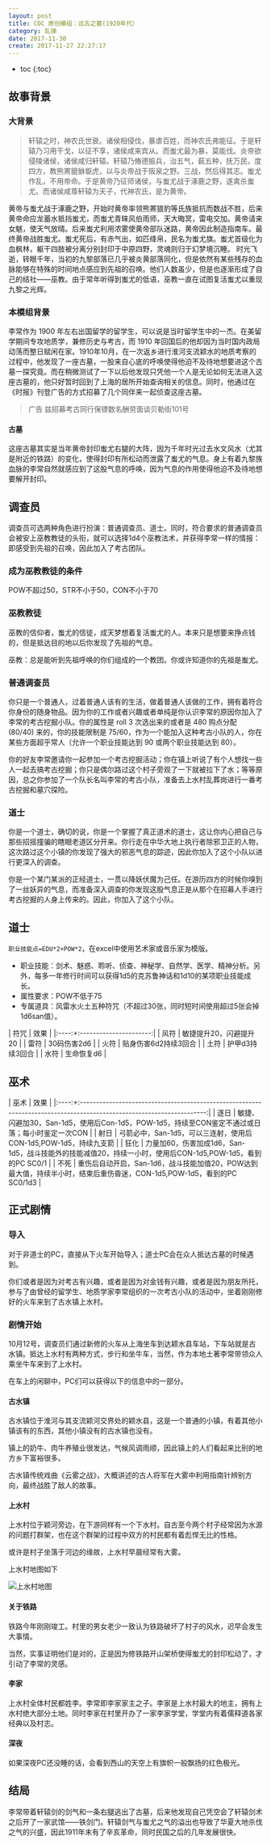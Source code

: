 ```yaml
---
layout: post
title: COC 原创模组：远古之墓(1920年代）
category: 乱弹
date: 2017-11-30
create: 2017-11-27 22:27:17
---
```


- toc
{:toc}

## 故事背景

### 大背景
> 轩辕之时，神农氏世衰。诸侯相侵伐，暴虐百姓，而神农氏弗能征。于是轩辕乃习用干戈，以征不享，诸侯咸来宾从。而蚩尤最为暴，莫能伐。炎帝欲侵陵诸侯，诸侯咸归轩辕。轩辕乃脩德振兵，治五气，蓻五种，抚万民，度四方，教熊罴貔貅䝙虎，以与炎帝战于阪泉之野。三战，然后得其志。蚩尤作乱，不用帝命。于是黄帝乃征师诸侯，与蚩尤战于涿鹿之野，遂禽杀蚩尤。而诸侯咸尊轩辕为天子，代神农氏，是为黄帝。

黄帝与蚩尤战于涿鹿之野，开始时黄帝率领熊罴狼豹等氏族抵抗而数战不胜，后来黄帝命应龙蓄水抵挡蚩尤，而蚩尤青睐风伯雨师，天大晦冥，雷电交加。黄帝请来女魃，使天气放晴。后来蚩尤利用浓雾使黄帝部队迷路，黄帝因此制造指南车。最终黄帝战胜蚩尤。蚩尤死后，有赤气出，如匹绛帛，民名为蚩尤旗。蚩尤首级化为血枫林，躯干四肢被分离分别封印于中原四野，灵魂则归于幻梦境沉睡。
时光飞逝，转眼千年，当初的九黎部落已几乎被炎黄部落同化，但是依然有某些残存的血脉能够在特殊的时间地点感应到先祖的召唤。他们人数虽少，但是也逐渐形成了自己的结社——巫教。由于常年听得到蚩尤的低语，巫教一直在试图复活蚩尤以重现九黎之光辉。

### 本模组背景
李常作为 1900 年左右出国留学的留学生，可以说是当时留学生中的一杰。在美留学期间专攻地质学，兼修历史与考古，而 1910 年回国后的他却因为当时国内政局动荡而整日赋闲在家。1910年10月，在一次返乡进行淮河支流颖水的地质考察的过程中，他发现了一座古墓，一股来自心底的呼唤使得他迫不及待地想要进这个古墓一探究竟。而在稍微测试了一下以后他发现只凭他一个人是无论如何无法进入这座古墓的，他只好暂时回到了上海的居所开始查询相关的信息。同时，他通过在《时报》刊登广告的方式招募了几个同伴来一起侦查这座古墓。

> 广告
> 兹招募考古同行保镖数名酬劳面谈贝勒街101号

#### 古墓
这座古墓其实是当年黄帝封印蚩尤右腿的大阵，因为千年时光过去水文风水（尤其是附近的铁路）的变化，使得封印有所松动而泄露了蚩尤的气息。身上有着九黎族血脉的李常自然就感应到了这股气息的呼唤，因为气息的作用使得他迫不及待地想要解开封印。

## 调查员
调查员可选两种角色进行扮演：普通调查员、道士。同时，符合要求的普通调查员会被安上巫教教徒的头衔，就可以选择1d4个巫教法术，并获得李常一样的情报：即感受到先祖的召唤，因此加入了考古团队。

### 成为巫教教徒的条件
POW不超过50，STR不小于50，CON不小于70

### 巫教教徒
巫教的信仰者，蚩尤的信徒，成天梦想着复活蚩尤的人。本来只是想要来挣点钱的，但是抵达目的地以后你发现了先祖的气息。

巫教：总是能听到先祖呼唤的你们组成的一个教团。你或许知道你的先祖是蚩尤。

### 普通调查员
你只是一个普通人，过着普通人该有的生活，做着普通人该做的工作，拥有着符合你身份的随身物品。因为你的工作或者兴趣或者单纯是你认识李常的原因你加入了李常的考古挖掘小队。你的属性是 roll 3 次选出来的或者是 480 购点分配 (80/40) 来的，你的技能限制是 75/60，作为一个能加入这种考古小队的人，你在某些方面超乎常人（允许一个职业技能达到 90 或两个职业技能达到 80）。

你的好友李常邀请你一起参加一个考古挖掘活动；你在镇上听说了有个人想找一些人一起去搞考古挖掘；你只是偶尔路过这个村子旁观了一下就被拉下了水；等等原因，总之你参加了一个队长名叫李常的考古小队，准备去上水村乱葬岗进行一番考古挖掘和墓穴探险。

### 道士
你是一个道士，确切的说，你是一个掌握了真正道术的道士，这让你内心把自己与那些招摇撞骗的瞎眼老道区分开来。你行走在中华大地上执行者除邪卫正的人物，这次路过这个小镇的你发现了强大的邪恶气息的踪迹，因此你加入了这个小队以进行更深入的调查。

你是一个某门某派的正经道士，一贯以降妖伏魔为己任。在游历四方的时候你嗅到了一丝妖异的气息，而准备深入调查的你发现这股气息正是从那个在招募人手进行考古挖掘的人身上传来的。因此，你加入了这个小队。

## 道士
`职业技能点=EDU*2+POW*2`，在excel中使用艺术家或音乐家为模版。

* 职业技能：剑术、魅惑、聆听、侦查、神秘学、自然学、医学、精神分析。另外，每多一年修行时间可以获得1d5的克苏鲁神话和1d10的某项职业技能成长。
* 属性要求：POW不低于75
* 专属道具：风雷水火土五种符咒（不超过30张，同时短时间使用超过5张会掉1d6san值）。

| 符咒 |          效果          |
|:----:+:----------------------:|
| 风符 | 敏捷提升20，闪避提升20 |
| 雷符 |       30码伤害2d6      |
| 火符 |  贴身伤害6d2持续3回合  |
| 土符 |     护甲d3持续3回合    |
| 水符 |       生命恢复d6       |

## 巫术

| 巫术 |                                                          效果                                                         |
|:----:+:---------------------------------------------------------------------------------------------------------------------:|
| 逐日 |             敏捷、闪避加30，San-1d5，使用后Con-1d5，POW-1d5，持续至CON鉴定不通过或日落；每小时鉴定一次CON             |
| 射日 |                            弓箭必中，San-1d5，可以三连射，使用后CON-1d5,POW-1d5，持续九支箭                           |
| 狂化 |       力量加60，伤害加成1d6，San-1d5，战斗技能外的技能减值20，持续一小时，使用后CON-1d5,POW-1d5，看到的PC SC0/1       |
| 不死 | 重伤后自动开启，San-1d6，战斗技能加值20，POW达到最大值，持续半小时，结束后重伤昏迷，CON-1d5,POW-1d5，看到的PC SC0/1d3 |

## 正式剧情

### 导入
对于非道士的PC，直接从下火车开始导入；道士PC会在众人抵达古墓的时候遇到。

你们或者是因为对考古有兴趣，或者是因为对金钱有兴趣，或者是因为朋友所托，参与了由曾经的留学生、地质学家李常组织的一次考古小队的活动中，坐着刚刚修好的火车来到了古水镇上水村。

### 剧情开始
10月12号，调查员们通过新修的火车从上海坐车到达颖水县车站，下车站就是古水镇。抵达上水村有两种方式，步行和坐牛车，当然，作为本地土著李常带领众人乘坐牛车来到了上水村。

在车上的闲聊中，PC们可以获得以下的信息中的一部分。

#### 古水镇
古水镇位于淮河与其支流颖河交界处的颖水县，这是一个普通的小镇，有着其他小镇该有的东西，其他小镇没有的古水镇也没有。

镇上的奶牛、肉牛养殖业很发达，气候风调雨顺，因此镇上的人们看起来比别的地方乡下富裕很多。

古水镇传统戏曲《云雾之战》，大概讲述的古人将军在大雾中利用指南针辨别方向，最终战胜了敌人的故事。

#### 上水村
上水村位于颖河旁边，在下游同样有一个下水村。自古至今两个村子经常因为水源的问题打群架，也在这个群架的过程中双方的村民都有着彪悍无比的性格。

或许是村子坐落于河边的缘故，上水村早晨经常有大雾。

上水村地图如下

![上水村地图](https://i.loli.net/2017/11/30/5a2015d7ae1eb.png)

#### 关于铁路
铁路今年刚刚竣工。村里的男女老少一致认为铁路破坏了村子的风水，迟早会发生大事情。

当然，实事证明他们是对的，正是因为修铁路开山架桥使得蚩尤的封印松动了，才引动了李常的灵感。

#### 李家
上水村全体村民都姓李。李常即李家家主之子。李家是上水村最大的地主，拥有上水村绝大部分土地。同时李家在村里开办了一家李家学堂，学堂内有着儒释道各家经典以及村志。

#### 深夜
如果深夜PC还没睡的话，会看到西山的天空上有旗帜一般飘扬的红色极光。

## 结局
李常带着轩辕剑的剑气和一条右腿逃出了古墓，后来他发现自己凭空会了轩辕剑术之后开了一家武馆——铁剑门。轩辕剑气与蚩尤之气的溢出也导致了华夏大地杀伐之气的兴盛，因此1911年末有了辛亥革命，同时民国之后的几年发展很快。
